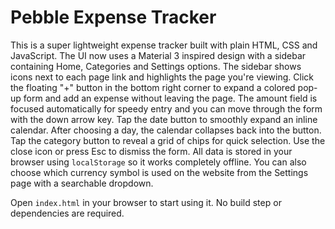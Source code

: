 # Pebble Expense Tracker

This is a super lightweight expense tracker built with plain HTML, CSS and JavaScript.
The UI now uses a Material 3 inspired design with a sidebar containing Home, Categories and Settings options. The sidebar shows icons next to each page link and highlights the page you're viewing.
Click the floating "+" button in the bottom right corner to expand a colored pop-up form and add an expense without leaving the page. The amount field is focused automatically for speedy entry and you can move through the form with the down arrow key. Tap the date button to smoothly expand an inline calendar. After choosing a day, the calendar collapses back into the button. Tap the category button to reveal a grid of chips for quick selection. Use the close icon or press Esc to dismiss the form.
All data is stored in your browser using `localStorage` so it works completely offline. You can also choose which currency symbol is used on the website from the Settings page with a searchable dropdown.

Open `index.html` in your browser to start using it. No build step or dependencies are required.
